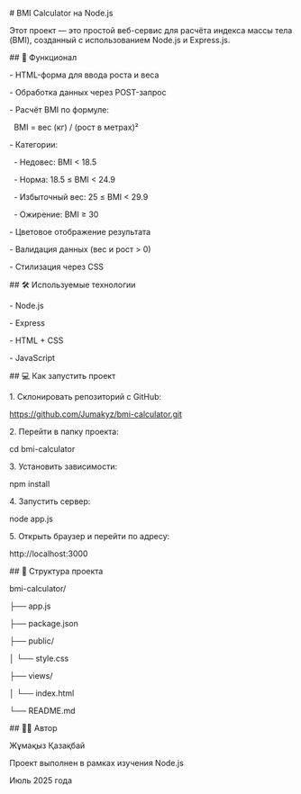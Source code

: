 \# BMI Calculator на Node.js



Этот проект — это простой веб-сервис для расчёта индекса массы тела (BMI), созданный с использованием Node.js и Express.js.



\## 🚀 Функционал



\- HTML-форма для ввода роста и веса

\- Обработка данных через POST-запрос

\- Расчёт BMI по формуле:



&nbsp;  BMI = вес (кг) / (рост в метрах)²

\- Категории:

&nbsp; - Недовес: BMI < 18.5

&nbsp; - Норма: 18.5 ≤ BMI < 24.9

&nbsp; - Избыточный вес: 25 ≤ BMI < 29.9

&nbsp; - Ожирение: BMI ≥ 30



\- Цветовое отображение результата

\- Валидация данных (вес и рост > 0)

\- Стилизация через CSS



\## 🛠️ Используемые технологии



\- Node.js

\- Express

\- HTML + CSS

\- JavaScript



\## 💻 Как запустить проект



1\. Склонировать репозиторий с GitHub:

https://github.com/Jumakyz/bmi-calculator.git



2\. Перейти в папку проекта:

cd bmi-calculator



3\. Установить зависимости:

npm install



4\. Запустить сервер:

node app.js



5\. Открыть браузер и перейти по адресу:

http://localhost:3000



\## 📁 Структура проекта

bmi-calculator/

├── app.js

├── package.json

├── public/

│ └── style.css

├── views/

│ └── index.html

└── README.md





\## 👩‍💻 Автор



Жұмақыз Қазақбай  

Проект выполнен в рамках изучения Node.js  

Июль 2025 года







